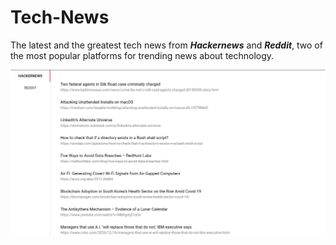 # Tech-News

The latest and the greatest tech news from ***Hackernews*** and ***Reddit***, two of the most popular platforms for trending news about technology.

![Tech-News](./../Tech-News.png?raw=true)
